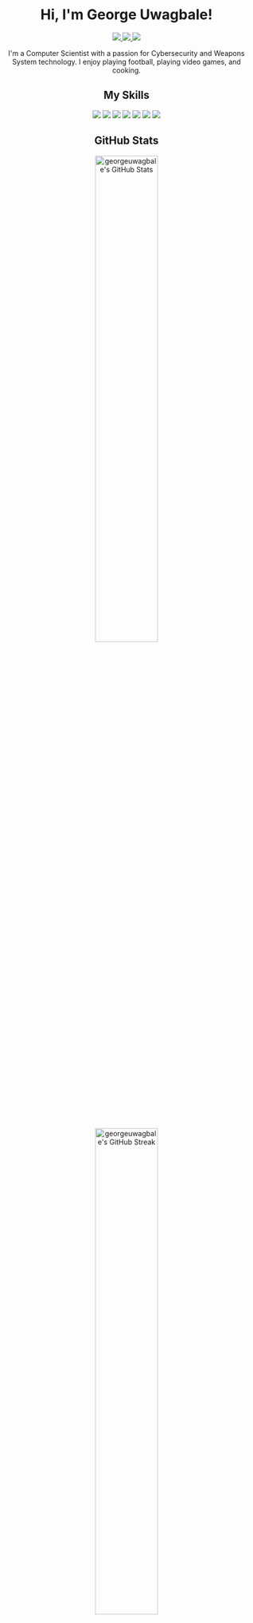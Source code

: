 <!-- Header -->
<h1 align="center"> Hi, I'm George Uwagbale! </h1>
<p align="center">
  <a href="[Personal website link]">
    <img src="https://img.shields.io/badge/-Portfolio-000000?style=flat&logo=Google-Chrome&logoColor=white"/>
  </a>
  <a href="[LinkedIn profile link]">
    <img src="https://img.shields.io/badge/-LinkedIn-0e76a8?style=flat&logo=Linkedin&logoColor=white"/>
  </a>
  <a href="[Twitter profile link]">
    <img src="https://img.shields.io/badge/-Twitter-1da1f2?style=flat&logo=Twitter&logoColor=white"/>
  </a>
</p>
<!-- Introduction -->
<p align="center">
  I'm a Computer Scientist with a passion for Cybersecurity and Weapons System technology. I enjoy playing football, playing video games, and cooking.
</p>
<!-- Skills -->
<h2 align="center"> My Skills </h2>
<p align="center">
  <img src="https://img.shields.io/badge/-Python-3776AB?style=for-the-badge&logo=python&logoColor=white"/>
  <img src="https://img.shields.io/badge/-Java-007396?style=for-the-badge&logo=java&logoColor=white"/>
  <img src="https://img.shields.io/badge/-C++-00599C?style=for-the-badge&logo=cplusplus&logoColor=white"/>
  <img src="https://img.shields.io/badge/-C-A8B9CC?style=for-the-badge&logo=c&logoColor=white"/>
  <img src="https://img.shields.io/badge/-React-61DAFB?style=for-the-badge&logo=react&logoColor=black"/>
  <img src="https://img.shields.io/badge/-PostgreSQL-4169E1?style=for-the-badge&logo=postgresql&logoColor=white"/>
  <img src="https://img.shields.io/badge/-Git-F05032?style=for-the-badge&logo=git&logoColor=white"/>
</p>
<!-- GitHub stats -->
<h2 align="center"> GitHub Stats </h2>
<p align="center">
  <img src="https://github-readme-stats.vercel.app/api?username=georgeuwagbale&show_icons=true&theme=tokyonight" alt="georgeuwagbale's GitHub Stats" width="50%" />
  <img src="https://github-readme-streak-stats.herokuapp.com/?user=georgeuwagbale&theme=tokyonight" alt="georgeuwagbale's GitHub Streak" width="50%" />
</p>
<!-- Top languages -->
<h2 align="center"> Top Languages </h2>
<p align="center">
  <img src="https://github-readme-stats.vercel.app/api/top-langs/?username=georgeuwagbale&layout=compact&theme=tokyonight" alt="georgeuwagbale's Top Languages"/>
</p>
<!-- Visitors counter -->
<p align="center"> 
  <img src="https://profile-counter.glitch.me/georgeuwagbale/count.svg" alt="Visitor Count" />
</p>
